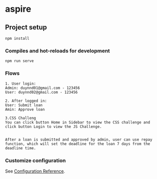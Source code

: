 # aspire

## Project setup

```
npm install
```

### Compiles and hot-reloads for development

```
npm run serve
```

### Flows

```
1. User login:
Admin: duynnd01@gmail.com - 123456
User: duynnd02@gmail.com - 123456

2. After logged in:
User: Submit loan
Amin: Approve loan

3.CSS Challeng
You can click button Home in Sidebar to view the CSS challenge and click button Login to view the JS Challenge.


After a loan is submitted and approved by admin, user can use repay function, which will set the deadline for the loan 7 days from the deadline time.

```

### Customize configuration

See [Configuration Reference](https://cli.vuejs.org/config/).

